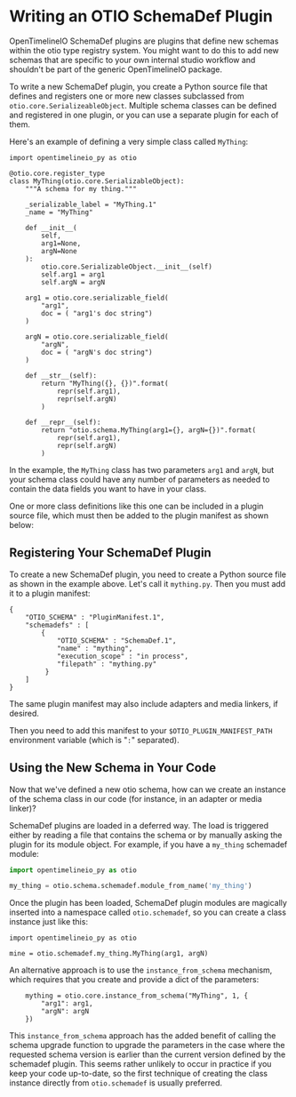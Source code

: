 # Writing an OTIO SchemaDef Plugin

OpenTimelineIO SchemaDef plugins are plugins that define new schemas within the
otio type registry system.
You might want to do this to add new schemas that are specific to your own
internal studio workflow and shouldn't be part of the generic OpenTimelineIO
package.

To write a new SchemaDef plugin, you create a Python source file that
defines and registers one or more new classes subclassed from
``otio.core.SerializeableObject``.  Multiple schema classes can be defined
and registered in one plugin, or you can use a separate plugin for each of them.

Here's an example of defining a very simple class called ``MyThing``:

```
import opentimelineio_py as otio

@otio.core.register_type
class MyThing(otio.core.SerializableObject):
    """A schema for my thing."""

    _serializable_label = "MyThing.1"
    _name = "MyThing"

    def __init__(
        self,
        arg1=None,
        argN=None
    ):
        otio.core.SerializableObject.__init__(self)
        self.arg1 = arg1
        self.argN = argN

    arg1 = otio.core.serializable_field(
        "arg1",
        doc = ( "arg1's doc string")
    )

    argN = otio.core.serializable_field(
        "argN",
        doc = ( "argN's doc string")
    )

    def __str__(self):
        return "MyThing({}, {})".format(
            repr(self.arg1),
            repr(self.argN)
        )

    def __repr__(self):
        return "otio.schema.MyThing(arg1={}, argN={})".format(
            repr(self.arg1),
            repr(self.argN)
        )
```

In the example, the ``MyThing`` class has two parameters ``arg1`` and ``argN``,
but your schema class could have any number of parameters as needed to
contain the data fields you want to have in your class.

One or more class definitions like this one can be included in a plugin
source file, which must then be added to the plugin manifest as shown below:


## Registering Your SchemaDef Plugin

To create a new SchemaDef plugin, you need to create a Python source file
as shown in the example above.  Let's call it ``mything.py``.
Then you must add it to a plugin manifest:

```
{
    "OTIO_SCHEMA" : "PluginManifest.1",
    "schemadefs" : [
        {
            "OTIO_SCHEMA" : "SchemaDef.1",
            "name" : "mything",
            "execution_scope" : "in process",
            "filepath" : "mything.py"
         }
    ]
}
```

The same plugin manifest may also include adapters and media linkers, if desired.

Then you need to add this manifest to your `$OTIO_PLUGIN_MANIFEST_PATH` environment variable (which is "`:`" separated).

## Using the New Schema in Your Code

Now that we've defined a new otio schema, how can we create an instance of the
schema class in our code (for instance, in an adapter or media linker)?

SchemaDef plugins are loaded in a deferred way.  The load is triggered either
by reading a file that contains the schema or by manually asking the plugin for
its module object.  For example, if you have a `my_thing` schemadef module:

```python
import opentimelineio_py as otio

my_thing = otio.schema.schemadef.module_from_name('my_thing')
```

Once the plugin has been loaded, SchemaDef plugin modules are magically inserted 
into a namespace called ``otio.schemadef``, so you can create a class instance 
just like this:

```
import opentimelineio_py as otio

mine = otio.schemadef.my_thing.MyThing(arg1, argN)
```

An alternative approach is to use the ``instance_from_schema``
mechanism, which requires that you create and provide a dict of the parameters:

```
    mything = otio.core.instance_from_schema("MyThing", 1, {
        "arg1": arg1,
        "argN": argN
    })
```

This ``instance_from_schema`` approach has the added benefit of calling the
schema upgrade function to upgrade the parameters in the case where the requested
schema version is earlier than the current version defined by the schemadef plugin.
This seems rather unlikely to occur in practice if you keep your code up-to-date,
so the first technique of creating the class instance directly from
``otio.schemadef`` is usually preferred.
